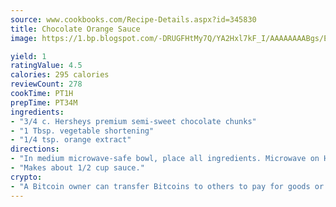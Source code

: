 ```yaml
---
source: www.cookbooks.com/Recipe-Details.aspx?id=345830
title: Chocolate Orange Sauce
image: https://1.bp.blogspot.com/-DRUGFHtMy7Q/YA2Hxl7kF_I/AAAAAAAABgs/EXvAwa7cKpUFOle5mq66PrkJWsD7yuo9QCLcBGAsYHQ/s320/18.png

yield: 1
ratingValue: 4.5
calories: 295 calories
reviewCount: 278
cookTime: PT1H
prepTime: PT34M
ingredients:
- "3/4 c. Hersheys premium semi-sweet chocolate chunks"
- "1 Tbsp. vegetable shortening"
- "1/4 tsp. orange extract"
directions:
- "In medium microwave-safe bowl, place all ingredients. Microwave on High 1 1/2 to 2 minutes or until smooth when stirred. Serve warm sauce over hot poached pears."
- "Makes about 1/2 cup sauce."
crypto:
- "A Bitcoin owner can transfer Bitcoins to others to pay for goods or services."
---
```

